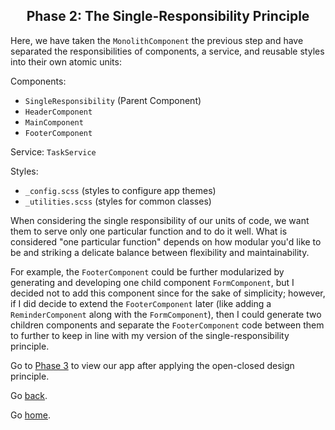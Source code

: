 <h2 align="center">
  Phase 2: The Single-Responsibility Principle
</h2>

Here, we have taken the `MonolithComponent` the previous step and have separated the responsibilities of components, a service, and reusable styles into their own atomic units:

Components:
- `SingleResponsibility` (Parent Component)
- `HeaderComponent`
- `MainComponent`
- `FooterComponent`

Service: `TaskService`

Styles:
- `_config.scss` (styles to configure app themes)
- `_utilities.scss` (styles for common classes)

When considering the single responsibility of our units of code, we want them to serve only one particular function and to do it well.
What is considered "one particular function" depends on how modular you'd like to be and striking a delicate balance between flexibility and maintainability.

For example, the `FooterComponent` could be further modularized by generating and developing one child component `FormComponent`, but I decided not to add this component since for the sake of simplicity; however, if I did decide to extend the `FooterComponent` later (like adding a `ReminderComponent` along with the `FormComponent`), then I could generate two children components and separate the `FooterComponent` code between them to further to keep in line with my version of the single-responsibility principle.

Go to [Phase 3](../03-open-closed) to view our app after applying the open-closed design principle.

Go [back](../01-the-monolith).

Go [home](https://github.com/pjnalls/ng-solid-design/).
